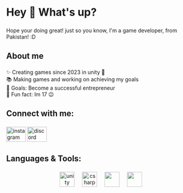 <h1 align="left">Hey 👋 What's up?</h1>

###

<p align="left">Hope your doing great! just so you know, I'm a game developer, from Pakistan! :D </p>

###

<h2 align="left">About me</h2>

###

<p align="left">✨ Creating games since 2023 in unity 💪<br>📚 Making games and working on achieving my goals<br>🎯 Goals: Become a successful entrepreneur <br>🎲 Fun fact: Im 17 😉</p>

###

<h2 align="left">Connect with me:</h2>

###

<div align="left">
  <img src="https://raw.githubusercontent.com/maurodesouza/profile-readme-generator/master/src/assets/icons/social/instagram/default.svg" width="52" height="40" alt="instagram logo"  />
  <img src="https://raw.githubusercontent.com/maurodesouza/profile-readme-generator/master/src/assets/icons/social/discord/default.svg" width="52" height="40" alt="discord logo"  />
</div>

###

<h2 align="left">Languages & Tools:</h2>

###

<div align="center">
  <img src="https://cdn.simpleicons.org/unity/FFFFFF" height="40" alt="unity logo"  />
  <img width="12" />
  <img src="https://cdn.jsdelivr.net/gh/devicons/devicon/icons/csharp/csharp-original.svg" height="40" alt="csharp logo"  />

  <img width="12" />

  <img src="https://cdn.jsdelivr.net/gh/devicons/devicon@latest/icons/cplusplus/cplusplus-original.svg" height="40"/>

  <img width="12" />
  
  <img src="https://cdn.jsdelivr.net/gh/devicons/devicon@latest/icons/blender/blender-original.svg" height="40"/>
          
</div>
            
###
